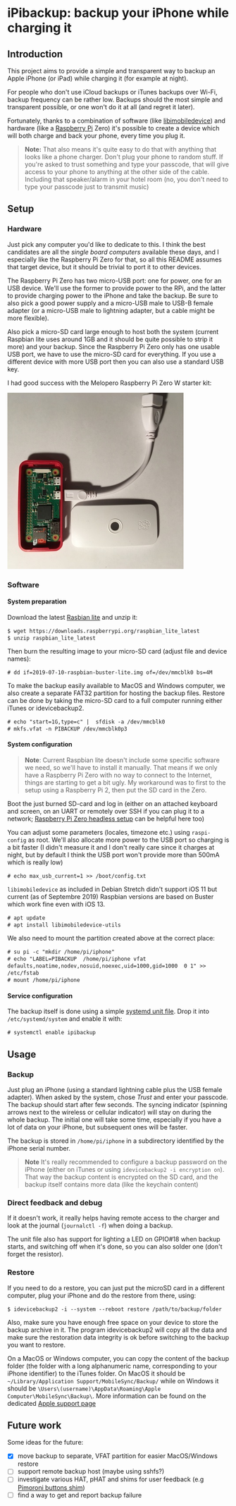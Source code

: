 # iPibackup: backup your iPhone while charging it

## Introduction

This project aims to provide a simple and transparent way to backup an Apple
iPhone (or iPad) while charging it (for example at night).

For people who don't use iCloud backups or iTunes backups over Wi-Fi, backup
frequency can be rather low. Backups should the most simple and transparent
possible, or one won't do it at all (and regret it later).

Fortunately, thanks to a combination of software (like
[libimobiledevice](http://www.libimobiledevice.org/)) and hardware (like a
[Raspberry Pi](https://www.raspberrypi.org/) Zero) it's possible to create a
device which will both charge and back your phone, every time you plug it.

> **Note:**
That also means it's quite easy to do that with anything that looks like a
phone charger. Don't plug your phone to random stuff. If you're asked to trust
something and type your passcode, that will give access to your phone to
anything at the other side of the cable. Including that speaker/alarm in your
hotel room (no, you don't need to type your passcode just to transmit music)
>

## Setup

### Hardware

Just pick any computer you'd like to dedicate to this. I think the best
candidates are all the _single board computers_ available these days, and I
especially like the Raspberry Pi Zero for that, so all this README assumes that
target device, but it should be trivial to port it to other devices.

The Raspberry Pi Zero has two micro-USB port: one for power, one for an USB
device. We'll use the former to provide power to the RPi, and the latter to
provide charging power to the iPhone and take the backup. Be sure to also pick
a good power supply and a micro-USB male to USB-B female adapter (or a
micro-USB male to lightning adapter, but a cable might be more flexible).

Also pick a micro-SD card large enough to host both the system (current
Raspbian lite uses around 1GB and it should be quite possible to strip it more)
and your backup. Since the Raspberry Pi Zero only has one usable USB port, we
have to use the micro-SD card for everything. If you use a different device
with more USB port then you can also use a standard USB key.

I had good success with the Melopero Raspberry Pi Zero W starter kit:

![Setup picture](img/rpi-zero.jpg)

### Software

#### System preparation

Download the latest [Rasbian
lite](https://downloads.raspberrypi.org/raspbian_lite_latest) and unzip it:

```shell
$ wget https://downloads.raspberrypi.org/raspbian_lite_latest
$ unzip raspbian_lite_latest
```

Then burn the resulting image to your micro-SD card (adjust file and device
names):

```shell
# dd if=2019-07-10-raspbian-buster-lite.img of=/dev/mmcblk0 bs=4M
```

To make the backup easily available to MacOS and Windows computer, we also
create a separate FAT32 partition for hosting the backup files. Restore can be
done by taking the micro-SD card to a full computer running either iTunes or
idevicebackup2.

```shell
# echo "start=1G,type=c" |  sfdisk -a /dev/mmcblk0
# mkfs.vfat -n PIBACKUP /dev/mmcblk0p3
```

#### System configuration

> **Note**:
Current Raspbian lite doesn't include some specific software we need, so we'll
have to install it manually. That means if we only have a Raspberry Pi Zero
with no way to connect to the Internet, things are starting to get a bit ugly.
My workaround was to first to the setup using a Raspberry Pi 2, then put the SD
card in the Zero.
>

Boot the just burned SD-card and log in (either on an attached keyboard and
screen, on an UART or remotely over SSH if you can plug it to a network;
[Raspberry Pi Zero headless
setup](https://medium.com/@DavidMaitland/raspberry-pi-zero-headless-setup-92fb72daf88d)
can be helpful here too)

You can adjust some parameters (locales, timezone etc.) using `raspi-config` as
root. We'll also allocate more power to the USB port so charging is a bit
faster (I didn't measure it and I don't really care since it charges at night,
but by default I think the USB port won't provide more than 500mA which is
really low)

```shell
# echo max_usb_current=1 >> /boot/config.txt
```

`libimobiledevice` as included in Debian Stretch didn't support iOS 11 but
current (as of Septembre 2019) Raspbian versions are based on Buster which work
fine even with iOS 13.

```shell
# apt update
# apt install libimobiledevice-utils
```

We also need to mount the partition created above at the correct place:

```shell
# su pi -c "mkdir /home/pi/iphone"
# echo "LABEL=PIBACKUP  /home/pi/iphone vfat  defaults,noatime,nodev,nosuid,noexec,uid=1000,gid=1000  0 1" >> /etc/fstab
# mount /home/pi/iphone
```

#### Service configuration

The backup itself is done using a simple [systemd unit
file](systemd/ipibackup.service). Drop it into `/etc/systemd/system` and enable
it with:

```shell
# systemctl enable ipibackup
```

## Usage

### Backup

Just plug an iPhone (using a standard lightning cable plus the USB female
adapter). When asked by the system, chose _Trust_ and enter your passcode. The
backup should start after few seconds. The syncing indicator (spinning arrows
next to the wireless or cellular indicator) will stay on during the whole
backup. The initial one will take some time, especially if you have a lot of
data on your iPhone, but subsequent ones will be faster.

The backup is stored in `/home/pi/iphone` in a subdirectory identified by the
iPhone serial number.

> **Note**
It's really recommended to configure a backup password on the iPhone (either on
iTunes or using `idevicebackup2 -i encryption on`). That way the backup content
is encrypted on the SD card, and the backup itself contains more data (like the
keychain content)

### Direct feedback and debug

If it doesn't work, it really helps having remote access to the charger and
look at the journal (`journalctl -f`) when doing a backup.

The unit file also has support for lighting a LED on GPIO#18 when backup
starts, and switching off when it's done, so you can also solder one (don't
forget the resistor).

### Restore

If you need to do a restore, you can just put the microSD card in a different
computer, plug your iPhone and do the restore from there, using:

```shell
$ idevicebackup2 -i --system --reboot restore /path/to/backup/folder
```

Also, make sure you have enough free space on your device to store the backup archive in it. The program idevicebackup2 will copy all the data and make sure the restoration data integrity is ok before switching to the backup you want to restore.

On a MacOS or Windows computer, you can copy the content of the backup folder
(the folder with a long alphanumeric name, corresponding to your iPhone
identifier) to the iTunes folder. On MacOS it should be `~/Library/Application
Support/MobileSync/Backup/` while on Windows it should be
`\Users\(username)\AppData\Roaming\Apple Computer\MobileSync\Backup\`. More
information can be found on the dedicated [Apple support
page](https://support.apple.com/en-us/HT204215)

## Future work

Some ideas for the future:

- [x] move backup to separate, VFAT partition for easier MacOS/Windows restore
- [ ] support remote backup host (maybe using sshfs?)
- [ ] investigate various HAT, pHAT and shims for user feedback (e.g
  [Pimoroni buttons shim](https://shop.pimoroni.com/products/button-shim))
- [ ] find a way to get and report backup failure
